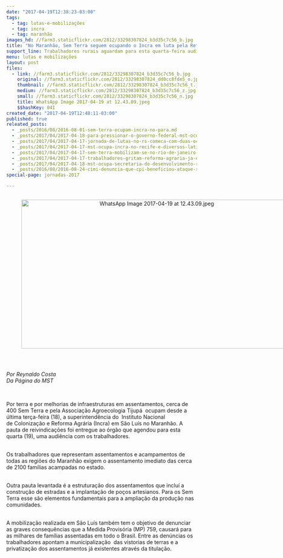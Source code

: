 ```yaml
---
date: "2017-04-19T12:38:23-03:00"
tags:
  - tag: lutas-e-mobilizações
  - tag: incra
  - tag: maranhão
images_hd: //farm3.staticflickr.com/2812/33298307824_b3d35c7c56_b.jpg
title: "No Maranhão, Sem Terra seguem ocupando o Incra em luta pela Reforma Agrária \n "
support_line: Trabalhadores rurais aguardam para esta quarta-feira audiência com representantes do órgão
menu: lutas e mobilizações
layout: post
files:
  - link: //farm3.staticflickr.com/2812/33298307824_b3d35c7c56_b.jpg
    original: //farm3.staticflickr.com/2812/33298307824_dd0cc8fde5_o.jpg
    thumbnail: //farm3.staticflickr.com/2812/33298307824_b3d35c7c56_t.jpg
    medium: //farm3.staticflickr.com/2812/33298307824_b3d35c7c56_z.jpg
    small: //farm3.staticflickr.com/2812/33298307824_b3d35c7c56_n.jpg
    title: WhatsApp Image 2017-04-19 at 12.43.09.jpeg
    $$hashKey: 04I
created_date: "2017-04-19T12:48:11-03:00"
published: true
releated_posts:
  - _posts/2016/08/2016-08-01-sem-terra-ocupam-incra-no-para.md
  - _posts/2017/04/2017-04-18-para-pressionar-o-governo-federal-mst-ocupa-sede-do-incra-em-brasilia.md
  - _posts/2017/04/2017-04-17-jornada-de-lutas-no-rs-comeca-com-duas-ocupacoes-do-mst.md
  - _posts/2017/04/2017-04-17-mst-ocupa-incra-no-recife-e-diversos-latifundios-no-interior-de-pernambuco.md
  - _posts/2017/04/2017-04-17-sem-terra-mobilizam-se-no-rio-de-janeiro-neste-17-de-abril.md
  - _posts/2017/04/2017-04-17-trabalhadores-gritam-reforma-agraria-ja-em-15-estados-e-no-distrito-federal.md
  - _posts/2017/04/2017-04-18-mst-ocupa-secretaria-do-desenvolvimento-rural-no-rs.md
  - _posts/2016/08/2016-08-24-cimi-denuncia-que-cpi-beneficiou-ataque-ruralista-contra-direitos-dos-povos-dos-campos.md
special-page: jornadas-2017

---
```

<div style="text-align:center">
<figure class="image" style="display:inline-block"><img alt="WhatsApp Image 2017-04-19 at 12.43.09.jpeg" height="394" src="//farm3.staticflickr.com/2812/33298307824_b3d35c7c56_b.jpg" width="700" />
<figcaption></figcaption>
</figure>
</div>

<p>&nbsp;</p>

<p><em>Por Reynaldo Costa<br />
Da P&aacute;gina do MST</em></p>

<p>&nbsp;</p>

<p>Por terra e por melhorias de infraestruturas em assentamentos, cerca de 400 Sem Terra&nbsp;e pela Associa&ccedil;&atilde;o Agroecologia Tijup&aacute; &nbsp;ocupam desde a &uacute;ltima ter&ccedil;a-feira (18), a superintend&ecirc;ncia do &nbsp;Instituto&nbsp;Nacional de&nbsp;Coloniza&ccedil;&atilde;o&nbsp;e&nbsp;Reforma Agr&aacute;ria&nbsp;(Incra) em S&atilde;o Lu&iacute;s no Maranh&atilde;o. A pauta de reivindica&ccedil;&otilde;es foi entregue ao &oacute;rg&atilde;o que agendou para esta quarta (19),&nbsp;uma audi&ecirc;ncia com os trabalhadores.</p>

<p><br />
Os trabalhadores que representam assentamentos e acampamentos de todas as regi&otilde;es do Maranh&atilde;o exigem o assentamento imediato das&nbsp;cerca de 2100 fam&iacute;lias acampadas no estado.</p>

<p><br />
Outra pauta levantada &eacute; a estrutura&ccedil;&atilde;o dos assentamentos que inclu&iacute; a constru&ccedil;&atilde;o de estradas e a implanta&ccedil;&atilde;o de po&ccedil;os artesianos. Para os Sem Terra esse s&atilde;o elementos fundamentais para a amplia&ccedil;&atilde;o da produ&ccedil;&atilde;o nas comunidades.</p>

<p><br />
A mobiliza&ccedil;&atilde;o realizada em S&atilde;o Lu&iacute;s tamb&eacute;m tem o objetivo de denunciar as graves consequ&ecirc;ncias que a Medida Provis&oacute;ria (MP) 759, causar&aacute; para as&nbsp;milhares de fam&iacute;lias assentadas em todo o Brasil. Entre as den&uacute;ncias os trabalhadores apontam a municipaliza&ccedil;&atilde;o &nbsp;das vistorias de terras e a privatiza&ccedil;&atilde;o dos assentamentos j&aacute; existentes atrav&eacute;s da titula&ccedil;&atilde;o.</p>

<p>&nbsp;</p>
